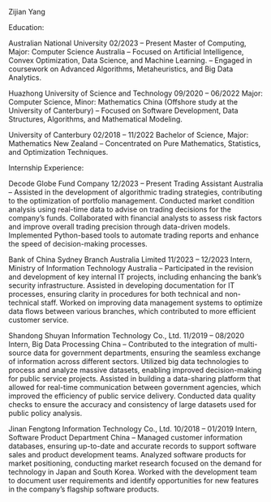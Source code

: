 Zijian Yang

Education:

Australian National University 02/2023 – Present
Master of Computing, Major: Computer Science Australia
– Focused on Artificial Intelligence, Convex Optimization, Data Science, and Machine Learning.
– Engaged in coursework on Advanced Algorithms, Metaheuristics, and Big Data Analytics.

Huazhong University of Science and Technology 09/2020 – 06/2022
Major: Computer Science, Minor: Mathematics China (Offshore study at the University of Canterbury)
– Focused on Software Development, Data Structures, Algorithms, and Mathematical Modeling.

University of Canterbury 02/2018 – 11/2022
Bachelor of Science, Major: Mathematics New Zealand
– Concentrated on Pure Mathematics, Statistics, and Optimization Techniques.

Internship Experience:

Decode Globe Fund Company 12/2023 – Present
Trading Assistant Australia
– Assisted in the development of algorithmic trading strategies, contributing to the optimization of portfolio management. Conducted
market condition analysis using real-time data to advise on trading decisions for the company’s funds. Collaborated with financial
analysts to assess risk factors and improve overall trading precision through data-driven models. Implemented Python-based tools to
automate trading reports and enhance the speed of decision-making processes.

Bank of China Sydney Branch Australia Limited 11/2023 – 12/2023
Intern, Ministry of Information Technology Australia
– Participated in the revision and development of key internal IT projects, including enhancing the bank’s security infrastructure.
Assisted in developing documentation for IT processes, ensuring clarity in procedures for both technical and non-technical staff.
Worked on improving data management systems to optimize data flows between various branches, which contributed to more efficient
customer service.

Shandong Shuyan Information Technology Co., Ltd. 11/2019 – 08/2020
Intern, Big Data Processing China
– Contributed to the integration of multi-source data for government departments, ensuring the seamless exchange of information
across different sectors. Utilized big data technologies to process and analyze massive datasets, enabling improved decision-making
for public service projects. Assisted in building a data-sharing platform that allowed for real-time communication between
government agencies, which improved the efficiency of public service delivery. Conducted data quality checks to ensure the accuracy
and consistency of large datasets used for public policy analysis.

Jinan Fengtong Information Technology Co., Ltd. 10/2018 – 01/2019
Intern, Software Product Department China
– Managed customer information databases, ensuring up-to-date and accurate records to support software sales and product
development teams. Analyzed software products for market positioning, conducting market research focused on the demand for
technology in Japan and South Korea. Worked with the development team to document user requirements and identify opportunities
for new features in the company’s flagship software products.
